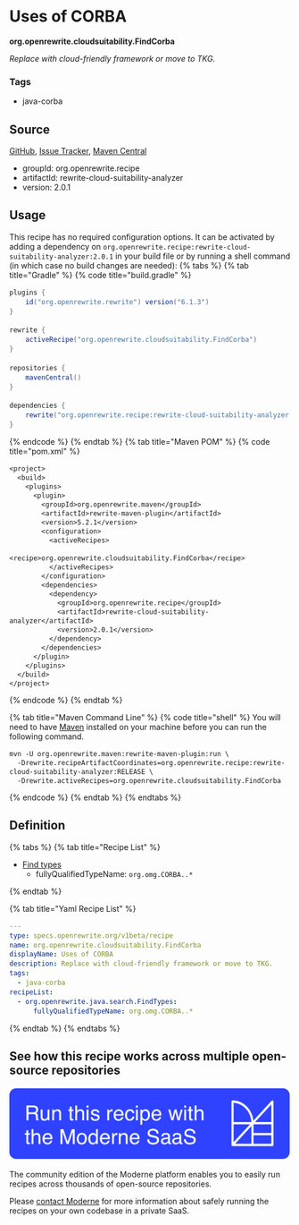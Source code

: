 # Uses of CORBA

**org.openrewrite.cloudsuitability.FindCorba**

_Replace with cloud-friendly framework or move to TKG._

### Tags

* java-corba

## Source

[GitHub](https://github.com/openrewrite/rewrite-cloud-suitability-analyzer/blob/main/src/main/resources/META-INF/rewrite/finders.yml), [Issue Tracker](https://github.com/openrewrite/rewrite-cloud-suitability-analyzer/issues), [Maven Central](https://central.sonatype.com/artifact/org.openrewrite.recipe/rewrite-cloud-suitability-analyzer/2.0.1/jar)

* groupId: org.openrewrite.recipe
* artifactId: rewrite-cloud-suitability-analyzer
* version: 2.0.1


## Usage

This recipe has no required configuration options. It can be activated by adding a dependency on `org.openrewrite.recipe:rewrite-cloud-suitability-analyzer:2.0.1` in your build file or by running a shell command (in which case no build changes are needed): 
{% tabs %}
{% tab title="Gradle" %}
{% code title="build.gradle" %}
```groovy
plugins {
    id("org.openrewrite.rewrite") version("6.1.3")
}

rewrite {
    activeRecipe("org.openrewrite.cloudsuitability.FindCorba")
}

repositories {
    mavenCentral()
}

dependencies {
    rewrite("org.openrewrite.recipe:rewrite-cloud-suitability-analyzer:2.0.1")
}
```
{% endcode %}
{% endtab %}
{% tab title="Maven POM" %}
{% code title="pom.xml" %}
```markup
<project>
  <build>
    <plugins>
      <plugin>
        <groupId>org.openrewrite.maven</groupId>
        <artifactId>rewrite-maven-plugin</artifactId>
        <version>5.2.1</version>
        <configuration>
          <activeRecipes>
            <recipe>org.openrewrite.cloudsuitability.FindCorba</recipe>
          </activeRecipes>
        </configuration>
        <dependencies>
          <dependency>
            <groupId>org.openrewrite.recipe</groupId>
            <artifactId>rewrite-cloud-suitability-analyzer</artifactId>
            <version>2.0.1</version>
          </dependency>
        </dependencies>
      </plugin>
    </plugins>
  </build>
</project>
```
{% endcode %}
{% endtab %}

{% tab title="Maven Command Line" %}
{% code title="shell" %}
You will need to have [Maven](https://maven.apache.org/download.cgi) installed on your machine before you can run the following command.

```shell
mvn -U org.openrewrite.maven:rewrite-maven-plugin:run \
  -Drewrite.recipeArtifactCoordinates=org.openrewrite.recipe:rewrite-cloud-suitability-analyzer:RELEASE \
  -Drewrite.activeRecipes=org.openrewrite.cloudsuitability.FindCorba
```
{% endcode %}
{% endtab %}
{% endtabs %}

## Definition

{% tabs %}
{% tab title="Recipe List" %}
* [Find types](../java/search/findtypes.md)
  * fullyQualifiedTypeName: `org.omg.CORBA..*`

{% endtab %}

{% tab title="Yaml Recipe List" %}
```yaml
---
type: specs.openrewrite.org/v1beta/recipe
name: org.openrewrite.cloudsuitability.FindCorba
displayName: Uses of CORBA
description: Replace with cloud-friendly framework or move to TKG.
tags:
  - java-corba
recipeList:
  - org.openrewrite.java.search.FindTypes:
      fullyQualifiedTypeName: org.omg.CORBA..*

```
{% endtab %}
{% endtabs %}

## See how this recipe works across multiple open-source repositories

[![Moderne Link Image](/.gitbook/assets/ModerneRecipeButton.png)](https://app.moderne.io/recipes/org.openrewrite.cloudsuitability.FindCorba)

The community edition of the Moderne platform enables you to easily run recipes across thousands of open-source repositories.

Please [contact Moderne](https://moderne.io/product) for more information about safely running the recipes on your own codebase in a private SaaS.
